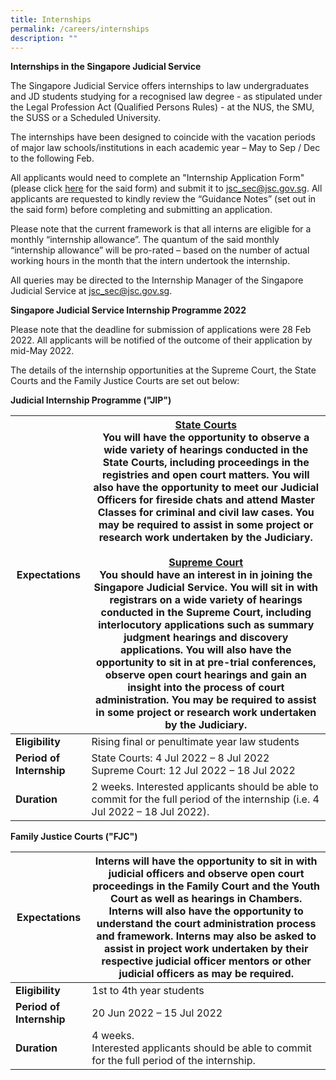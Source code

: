 ```yaml
---
title: Internships
permalink: /careers/internships
description: ""
---
```

**Internships in the Singapore Judicial Service**

The Singapore Judicial Service offers internships to law undergraduates and JD students studying for a recognised law degree - as stipulated under the Legal Profession Act (Qualified Persons Rules) - at the NUS, the SMU, the SUSS or a Scheduled University. 

The internships have been designed to coincide with the vacation periods of major law schools/institutions in each academic year – May to Sep / Dec to the following Feb.

All applicants would need to complete an "Internship Application Form" (please click [here](https://go.gov.sg/judicialinternshipapplicationform) for the said form) and submit it to jsc_sec@jsc.gov.sg.  All applicants are requested to kindly review the “Guidance Notes” (set out in the said form) before completing and submitting an application. 

Please note that the current framework is that all interns are eligible for a monthly “internship allowance”.  The quantum of the said monthly “internship allowance” will be pro-rated – based on the number of actual working hours in the month that the intern undertook the internship. 

All queries may be directed to the Internship Manager of the Singapore Judicial Service at jsc_sec@jsc.gov.sg.


**Singapore Judicial Service Internship Programme 2022**

Please note that the deadline for submission of applications were 28 Feb 2022. All applicants will be notified of the outcome of their application by mid-May 2022. 


The details of the internship opportunities at the Supreme Court, the State Courts and the Family Justice Courts are set out below:

**Judicial Internship Programme ("JIP")**

|**Expectations** |**<u>State Courts</u>**<br> You will have the opportunity to observe a wide variety of hearings conducted in the State Courts, including proceedings in the registries and open court matters. You will also have the opportunity to meet our Judicial Officers for fireside chats and attend Master Classes for criminal and civil law cases. You may be required to assist in some project or research work undertaken by the Judiciary. <br><br>**<u>Supreme Court</u>**<br> You should have an interest in in joining the Singapore Judicial Service. You will sit in with registrars on a wide variety of hearings conducted in the Supreme Court, including interlocutory applications such as summary judgment hearings and discovery applications. You will also have the opportunity to sit in at pre-trial conferences, observe open court hearings and gain an insight into the process of court administration. You may be required to assist in some project or research work undertaken by the Judiciary. |
| -------  | -------- | 
| **Eligibility**| Rising final or penultimate year law students|
| **Period of   Internship**  |State Courts: 4 Jul 2022 – 8 Jul 2022  <br> Supreme Court: 12 Jul 2022 – 18 Jul 2022 |
|**Duration**| 2 weeks. Interested applicants should be able to commit for the full period of the internship (i.e. 4 Jul 2022 – 18 Jul 2022). |

**Family Justice Courts ("FJC")**

|**Expectations** |Interns will have the opportunity to sit in with judicial officers and observe open court proceedings in the Family Court and the Youth Court as well as hearings in Chambers. Interns will also have the opportunity to understand the court administration process and framework. Interns may also be asked to assist in project work undertaken by their respective judicial officer mentors or other judicial officers as may be required.  | 
| -------- | -------- |
| **Eligibility** | 1st to 4th year students |
|**Period of Internship**| 20 Jun 2022 – 15 Jul 2022 |
|**Duration**| 4 weeks. <br> Interested applicants should be able to commit for the full period of the internship. |